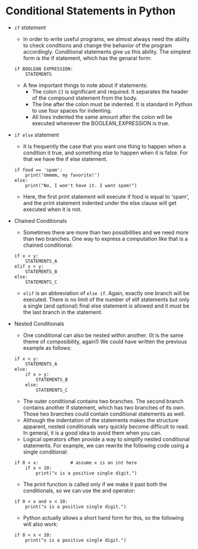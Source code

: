 # Conditional Statements in Python

* *`if` statement*
	- In order to write useful programs, we almost always need the ability to check conditions and change the behavior of the program accordingly. Conditional statements give us this ability. The simplest form is the if statement, which has the genaral form:
	
	```
	if BOOLEAN EXPRESSION:
		STATEMENTS
	```

	- A few important things to note about if statements:
		- The colon (:) is significant and required. It separates the header of the compound statement from the body.
		- The line after the colon must be indented. It is standard in Python to use four spaces for indenting.
		- All lines indented the same amount after the colon will be executed whenever the BOOLEAN_EXPRESSION is true.

* `if else` statement
	- It is frequently the case that you want one thing to happen when a condition it true, and something else to happen when it is false. For that we have the if else statement.

	```
	if food == 'spam':
		print('Ummmm, my favorite!')
	else:
		print("No, I won't have it. I want spam!")
	```

	- Here, the first print statement will execute if food is equal to 'spam', and the print statement indented under the else clause will get executed when it is not.

* Chained Conditionals
	- Sometimes there are more than two possibilities and we need more than two branches. One way to express a computation like that is a chained conditional:

	```
	if x < y:
		STATEMENTS_A
	elif x > y:
		STATEMENTS_B
	else:
		STATEMENTS_C
	```

	- `elif` is an abbreviation of `else if`. Again, exactly one branch will be executed. There is no limit of the number of elif statements but only a single (and optional) final else statement is allowed and it must be the last branch in the statement.

* Nested Conditionals
	- One conditional can also be nested within another. (It is the same theme of composibility, again!) We could have written the previous example as follows:

	```
	if x < y:
		STATEMENTS_A
	else:
		if x > y:
			STATEMENTS_B
		else:
			STATEMENTS_C
	```

	- The outer conditional contains two branches. The second branch contains another if statement, which has two branches of its own. Those two branches could contain conditional statements as well.
	- Although the indentation of the statements makes the structure apparent, nested conditionals very quickly become difficult to read. In general, it is a good idea to avoid them when you can.
	- Logical operators often provide a way to simplify nested conditional statements. For example, we can rewrite the following code using a single conditional:

	```
	if 0 < x:            # assume x is an int here
		if x < 10:
			print("x is a positive single digit.")
	```

	- The print function is called only if we make it past both the conditionals, so we can use the and operator:
	
	```
	if 0 < x and x < 10:
		print("x is a positive single digit.")
	```
	
	- Python actually allows a short hand form for this, so the following will also work:
	
	```
	if 0 < x < 10:
		print("x is a positive single digit.")
	```
